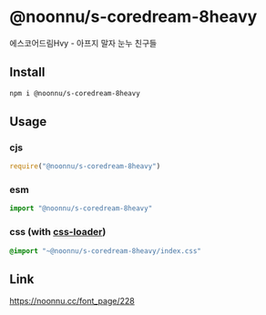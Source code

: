 # @noonnu/s-coredream-8heavy
에스코어드림Hvy - 아프지 말자 눈누 친구들

## Install
```sh
npm i @noonnu/s-coredream-8heavy
```
## Usage
### cjs
```js
require("@noonnu/s-coredream-8heavy")
```
### esm
```js
import "@noonnu/s-coredream-8heavy"
```
### css (with [css-loader](https://github.com/webpack-contrib/css-loader))
```css
@import "~@noonnu/s-coredream-8heavy/index.css"
```

## Link
https://noonnu.cc/font_page/228